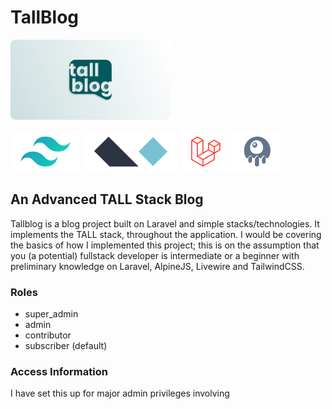 # TallBlog

![TallBlog logo](/public/images/tallblog-banner-white.svg "TallBlog Logo")

![  ](/public/images/tailwindcss.svg) ![  ](/public/images/alpinejs.svg) ![  ](/public/images/laravel.svg) ![  ](/public/images/livewire.svg)

## An Advanced TALL Stack Blog

Tallblog is a blog project built on Laravel and simple stacks/technologies. It implements the TALL stack, throughout the application. I would be covering the basics of how I implemented this project; this is on the assumption that you (a potential) fullstack developer is intermediate or a beginner with preliminary knowledge on Laravel, AlpineJS, Livewire and TailwindCSS.

### Roles

- super_admin
- admin
- contributor
- subscriber (default)

### Access Information

I have set this up for major admin privileges involving
